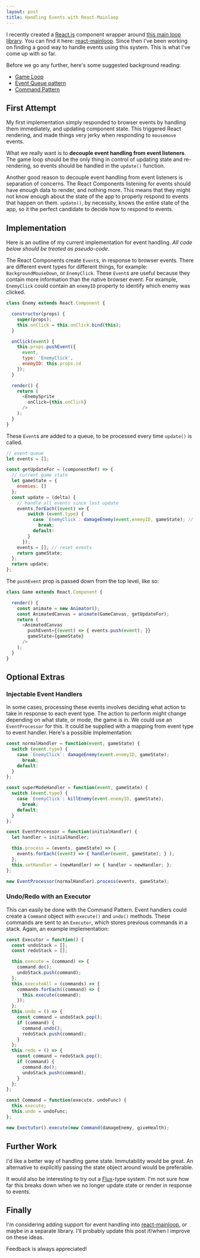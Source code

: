 ```yaml
---
layout: post
title: Handling Events with React-Mainloop
---
```


I recently created a [React.js](https://facebook.github.io/react/) component wrapper around [this main loop library](https://github.com/IceCreamYou/MainLoop.js). You can find it here: [react-mainloop](https://github.com/ThomWright/react-mainloop). Since then I've been working on finding a good way to handle events using this system. This is what I've come up with so far.

Before we go any further, here's some suggested background reading:

- [Game Loop](http://www.isaacsukin.com/news/2015/01/detailed-explanation-javascript-game-loops-and-timing)
- [Event Queue pattern](http://gameprogrammingpatterns.com/event-queue.html)
- [Command Pattern](http://gameprogrammingpatterns.com/command.html)

## First Attempt

My first implementation simply responded to browser events by handling them immediately, and updating component state. This triggered React rendering, and made things very jerky when responding to `mousemove` events.

What we really want is to **decouple event handling from event listeners**. The game loop should be the only thing in control of updating state and re-rendering, so events should be handled in the `update()` function.

Another good reason to decouple event handling from event listeners is separation of concerns. The React Components listening for events should have enough data to render, and nothing more. This means that they might not know enough about the state of the app to properly respond to events that happen on them. `update()`, by necessity, knows the entire state of the app, so it the perfect candidate to decide how to respond to events.

## Implementation

Here is an outline of my current implementation for event handling. *All code below should be treated as pseudo-code.*

The React Components create `Event`s, in response to browser events. There are different event types for different things, for example: `BackgroundMouseDown`, or `EnemyClick`. These `Event`s are useful because they contain more information than the native browser event. For example, `EnemyClick` could contain an `enemyID` property to identify which enemy was clicked.

```javascript
class Enemy extends React.Component {

  constructor(props) {
    super(props);
    this.onClick = this.onClick.bind(this);
  }

  onClick(event) {
    this.props.pushEvent({
      event,
      type: 'EnemyClick',
      enemyID: this.props.id
    });
  }

  render() {
    return (
      <EnemySprite
        onClick={this.onClick}
      />
    );
  }
}
```

These `Event`s are added to a queue, to be processed every time `update()` is called.

```javascript
// event queue
let events = [];

const getUpdateFor = (componentRef) => {
  // current game state
  let gameState = {
    enemies: []
  };
  const update = (delta) {
    // handle all events since last update
    events.forEach((event) => {
        switch (event.type) {
          case `EnemyClick`: damageEnemy(event.enemyID, gameState); // updates gameState
            break;
          default:
        }
      });
    events = []; // reset events
    return gameState;
  };
  return update;
};
```

The `pushEvent` prop is passed down from the top level, like so:

```javascript
class Game extends React.Component {

  render() {
    const animate = new Animator();
    const AnimatedCanvas = animate(GameCanvas, getUpdateFor);
    return (
      <AnimatedCanvas
        pushEvent={(event) => { events.push(event); }}
        gameState={gameState}
      />
    );
  }
}
```

## Optional Extras

### Injectable Event Handlers

In some cases, processing these events involves deciding what action to take in response to each event type. The action to perform might change depending on what state, or mode, the game is in. We could use an `EventProcessor` for this. It could be supplied with a mapping from event type to event handler. Here's a possible implementation:

```javascript
const normalHandler = function(event, gameState) {
  switch (event.type) {
    case `EnemyClick`: damageEnemy(event.enemyID, gameState);
      break;
    default:
  }
};

const superModeHandler = function(event, gameState) {
  switch (event.type) {
    case `EnemyClick`: killEnemy(event.enemyID, gameState);
      break;
    default:
  }
};

const EventProcessor = function(initialHandler) {
  let handler = initialHandler;

  this.process = (events, gameState) => {
    events.forEach((event) => { handler(event, gameState); } );
  };
  this.setHandler = (newHandler) => { handler = newHandler; };
};

new EventProcessor(normalHandler).process(events, gameState);
```

### Undo/Redo with an Executor

This can easily be done with the Command Pattern. Event handlers could create a `Command` object with `execute()` and `undo()` methods. These commands are sent to an `Executor`, which stores previous commands in a stack. Again, an example implementation:

```javascript
const Executor = function() {
  const undoStack = [];
  const redoStack = [];

  this.execute = (command) => {
    command.do();
    undoStack.push(command);
  };
  this.executeAll = (commands) => {
    commands.forEach((command) => {
      this.execute(command);
    });
  };
  this.undo = () => {
    const command = undoStack.pop();
    if (command) {
      command.undo();
      redoStack.push(command);
    }
  };
  this.redo = () => {
    const command = redoStack.pop();
    if (command) {
      command.do();
      undoStack.push(command);
    }
  };
};

const Command = function(execute, undoFunc) {
  this.execute;
  this.undo = undoFunc;
};

new Exectutor().execute(new Command(damageEnemy, giveHealth);
```

## Further Work

I'd like a better way of handling game state. Immutability would be great. An alternative to explicitly passing the state object around would be preferable.

It would also be interesting to try out a [Flux](https://facebook.github.io/flux/docs/todo-list.html)-type system. I'm not sure how far this breaks down when we no longer update state or render in response to events.

## Finally

I'm considering adding support for event handling into [react-mainloop](https://github.com/ThomWright/react-mainloop), or maybe in a separate library. I'll probably update this post if/when I improve on these ideas.

Feedback is always appreciated!
